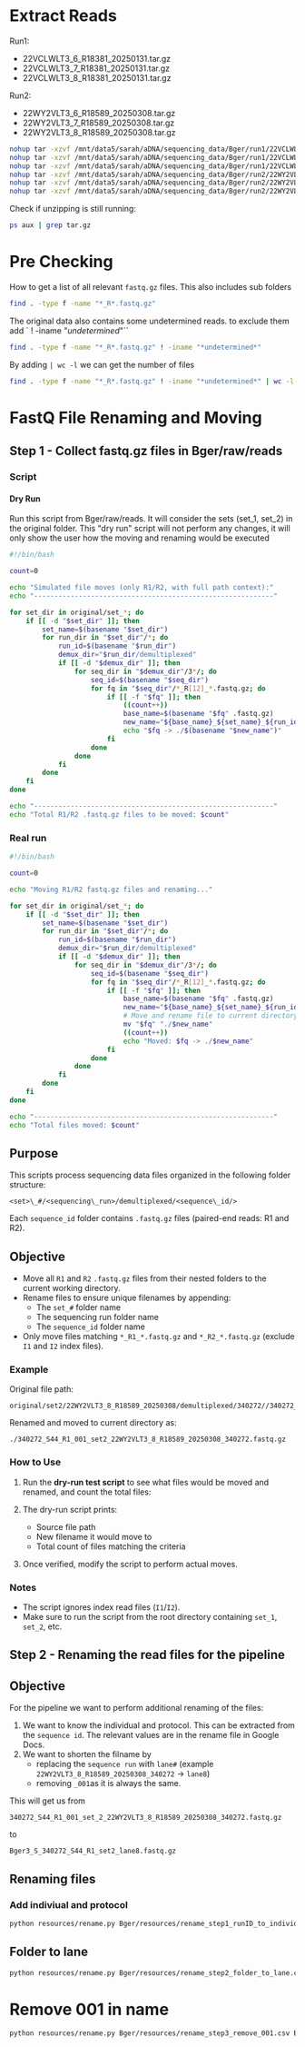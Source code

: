 
# Extract Reads

Run1:
* 22VCLWLT3_6_R18381_20250131.tar.gz  
* 22VCLWLT3_7_R18381_20250131.tar.gz  
* 22VCLWLT3_8_R18381_20250131.tar.gz

Run2:
* 22WY2VLT3_6_R18589_20250308.tar.gz  
* 22WY2VLT3_7_R18589_20250308.tar.gz  
* 22WY2VLT3_8_R18589_20250308.tar.gz


```bash
nohup tar -xzvf /mnt/data5/sarah/aDNA/sequencing_data/Bger/run1/22VCLWLT3_6_R18381_20250131.tar.gz -C /mnt/data5/sarah/aDNA/Bger/raw/reads/original/set1/ > /mnt/data5/sarah/aDNA/Bger/raw/reads/original/set1/extract_6.log 2>&1 &
nohup tar -xzvf /mnt/data5/sarah/aDNA/sequencing_data/Bger/run1/22VCLWLT3_7_R18381_20250131.tar.gz -C /mnt/data5/sarah/aDNA/Bger/raw/reads/original/set1/ > /mnt/data5/sarah/aDNA/Bger/raw/reads/original/set1/extract_7.log 2>&1 &
nohup tar -xzvf /mnt/data5/sarah/aDNA/sequencing_data/Bger/run1/22VCLWLT3_8_R18381_20250131.tar.gz -C /mnt/data5/sarah/aDNA/Bger/raw/reads/original/set1/ > /mnt/data5/sarah/aDNA/Bger/raw/reads/original/set1/extract_8.log 2>&1 &
nohup tar -xzvf /mnt/data5/sarah/aDNA/sequencing_data/Bger/run2/22WY2VLT3_6_R18589_20250308.tar.gz -C /mnt/data5/sarah/aDNA/Bger/raw/reads/original/set2/ > /mnt/data5/sarah/aDNA/Bger/raw/reads/original/set2/extract_1.log 2>&1 &
nohup tar -xzvf /mnt/data5/sarah/aDNA/sequencing_data/Bger/run2/22WY2VLT3_7_R18589_20250308.tar.gz -C /mnt/data5/sarah/aDNA/Bger/raw/reads/original/set2/ > /mnt/data5/sarah/aDNA/Bger/raw/reads/original/set2/extract_2.log 2>&1 &
nohup tar -xzvf /mnt/data5/sarah/aDNA/sequencing_data/Bger/run2/22WY2VLT3_8_R18589_20250308.tar.gz -C /mnt/data5/sarah/aDNA/Bger/raw/reads/original/set2/ > /mnt/data5/sarah/aDNA/Bger/raw/reads/original/set2/extract_3.log 2>&1 &
```

Check if unzipping is still running:

```bash
ps aux | grep tar.gz
```

# Pre Checking

How to get a list of all relevant `fastq.gz` files. This also includes sub folders

```bash
find . -type f -name "*_R*.fastq.gz"
```

The original data also contains some undetermined reads. to exclude them add ` ! -iname "*undetermined*"``

```bash
find . -type f -name "*_R*.fastq.gz" ! -iname "*undetermined*"
```

By adding `| wc -l` we can get the number of files

```bash
find . -type f -name "*_R*.fastq.gz" ! -iname "*undetermined*" | wc -l
 ```

# FastQ File Renaming and Moving

## Step 1 - Collect fastq.gz files in Bger/raw/reads

### Script

#### Dry Run
Run this script from Bger/raw/reads. It will consider the sets (set_1, set_2) in the original folder.
This "dry run" script will not perform any changes, it will only show the user how the moving and renaming would be executed

```bash
#!/bin/bash

count=0

echo "Simulated file moves (only R1/R2, with full path context):"
echo "-----------------------------------------------------------"

for set_dir in original/set_*; do
    if [[ -d "$set_dir" ]]; then
        set_name=$(basename "$set_dir")
        for run_dir in "$set_dir"/*; do
            run_id=$(basename "$run_dir")
            demux_dir="$run_dir/demultiplexed"
            if [[ -d "$demux_dir" ]]; then
                for seq_dir in "$demux_dir"/3*/; do
                    seq_id=$(basename "$seq_dir")
                    for fq in "$seq_dir"/*_R[12]_*.fastq.gz; do
                        if [[ -f "$fq" ]]; then
                            ((count++))
                            base_name=$(basename "$fq" .fastq.gz)
                            new_name="${base_name}_${set_name}_${run_id}.fastq.gz"
                            echo "$fq -> ./$(basename "$new_name")"
                        fi
                    done
                done
            fi
        done
    fi
done

echo "-----------------------------------------------------------"
echo "Total R1/R2 .fastq.gz files to be moved: $count"

```

### Real run

```bash
#!/bin/bash

count=0

echo "Moving R1/R2 fastq.gz files and renaming..."

for set_dir in original/set_*; do
    if [[ -d "$set_dir" ]]; then
        set_name=$(basename "$set_dir")
        for run_dir in "$set_dir"/*; do
            run_id=$(basename "$run_dir")
            demux_dir="$run_dir/demultiplexed"
            if [[ -d "$demux_dir" ]]; then
                for seq_dir in "$demux_dir"/3*/; do
                    seq_id=$(basename "$seq_dir")
                    for fq in "$seq_dir"/*_R[12]_*.fastq.gz; do
                        if [[ -f "$fq" ]]; then
                            base_name=$(basename "$fq" .fastq.gz)
                            new_name="${base_name}_${set_name}_${run_id}.fastq.gz"
                            # Move and rename file to current directory
                            mv "$fq" "./$new_name"
                            ((count++))
                            echo "Moved: $fq -> ./$new_name"
                        fi
                    done
                done
            fi
        done
    fi
done

echo "-----------------------------------------------------------"
echo "Total files moved: $count"
```

## Purpose
This scripts process sequencing data files organized in the following folder structure:

```
<set>\_#/<sequencing\_run>/demultiplexed/<sequence\_id/>

```

Each `sequence_id` folder contains `.fastq.gz` files (paired-end reads: R1 and R2).

## Objective
- Move all `R1` and `R2` `.fastq.gz` files from their nested folders to the current working directory.
- Rename files to ensure unique filenames by appending:
  - The `set_#` folder name
  - The sequencing run folder name
  - The `sequence_id` folder name
- Only move files matching `*_R1_*.fastq.gz` and `*_R2_*.fastq.gz` (exclude `I1` and `I2` index files).

### Example

Original file path:
```
original/set2/22WY2VLT3_8_R18589_20250308/demultiplexed/340272//340272_S44_R1_001.fastq.gz
```

Renamed and moved to current directory as:
```
./340272_S44_R1_001_set2_22WY2VLT3_8_R18589_20250308_340272.fastq.gz
```

### How to Use

1. Run the **dry-run test script** to see what files would be moved and renamed, and count the total files:
2. The dry-run script prints:
   * Source file path
   * New filename it would move to
   * Total count of files matching the criteria

3. Once verified, modify the script to perform actual moves.

### Notes
* The script ignores index read files (`I1`/`I2`).
* Make sure to run the script from the root directory containing `set_1`, `set_2`, etc.

## Step 2 - Renaming the read files for the pipeline

## Objective
For the pipeline we want to perform additional renaming of the files:

1. We want to know the individual and protocol. This can be extracted from the `sequence id`. The relevant values are in the rename file in Google Docs.
2. We want to shorten the filname by
    * replacing the `sequence run` with `lane#` (example `22WY2VLT3_8_R18589_20250308_340272` -> `lane8`)
    * removing `_001`as it is always the same.

This will get us from

```
340272_S44_R1_001_set_2_22WY2VLT3_8_R18589_20250308_340272.fastq.gz
```

to 
```
Bger3_S_340272_S44_R1_set2_lane8.fastq.gz
```

## Renaming files

### Add indiviual and protocol

```bash
python resources/rename.py Bger/resources/rename_step1_runID_to_individual.csv Bger/raw/reads/ --test
```

## Folder to lane

```bash
python resources/rename.py Bger/resources/rename_step2_folder_to_lane.csv Bger/raw/reads/ --test
```

# Remove 001 in name

```bash
python resources/rename.py Bger/resources/rename_step3_remove_001.csv Bger/raw/reads/ --test
```